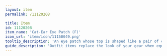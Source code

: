 ```yaml
---
layout: item
permalink: /11120208

title: Item
id: 11120208
item_name: 'Cat-Ear Eye Patch (F)'
icon_url: 'item/icon/11150049.png'
tooltip_description: 'An eye patch whose top is shaped like a pair of cat ears.'
guide_description: 'Outfit items replace the look of your gear when equipped.'
---
```

